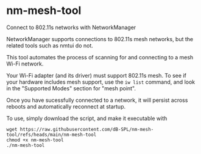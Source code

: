 # nm-mesh-tool
Connect to 802.11s networks with NetworkManager

NetworkManager supports connections to 802.11s mesh networks, but the related tools such as nmtui do not.

This tool automates the process of scanning for and connecting to a mesh Wi-Fi network.

Your Wi-Fi adapter (and its driver) must support 802.11s mesh.  To see if your hardware includes mesh support, use the `iw list` command, and look in the "Supported Modes" section for "mesh point".

Once you have sucessfully connected to a network, it will persist across reboots and automatically reconnect at startup.

To use, simply download the script, and make it executable with

```
wget https://raw.githubusercontent.com/dB-SPL/nm-mesh-tool/refs/heads/main/nm-mesh-tool
chmod +x nm-mesh-tool
./nm-mesh-tool
```
